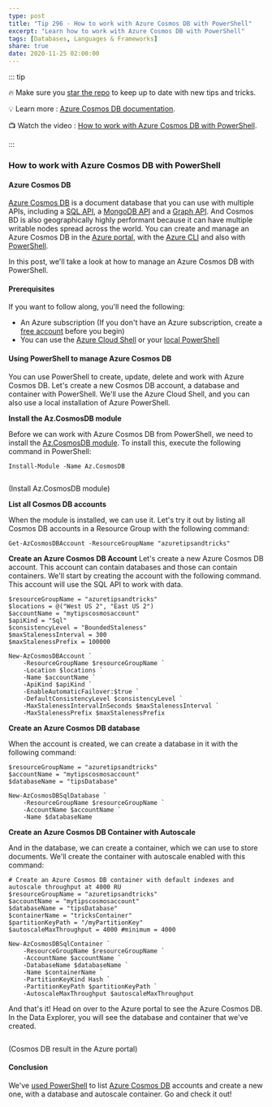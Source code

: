 ```yaml
---
type: post
title: "Tip 296 - How to work with Azure Cosmos DB with PowerShell"
excerpt: "Learn how to work with Azure Cosmos DB with PowerShell"
tags: [Databases, Languages & Frameworks]
share: true
date: 2020-11-25 02:00:00
---
```


::: tip 

:fire: Make sure you [star the repo](https://github.com/Microsoft/AzureTipsAndTricks?WT.mc_id=azure-azuredevtips-azureappsdev) to keep up to date with new tips and tricks.

:bulb: Learn more : [Azure Cosmos DB documentation](https://docs.microsoft.com/azure/cosmos-db/?WT.mc_id=docs-azuredevtips-azureappsdev). 

:tv: Watch the video : [How to work with Azure Cosmos DB with PowerShell](https://youtu.be/xzBhbq--4UU?WT.mc_id=youtube-azuredevtips-azureappsdev).

:::

### How to work with Azure Cosmos DB with PowerShell

#### Azure Cosmos DB
[Azure Cosmos DB](https://azure.microsoft.com/services/cosmos-db/?WT.mc_id=azure-azuredevtips-azureappsdev) is a document database that you can use with multiple APIs, including a [SQL API](https://docs.microsoft.com/azure/cosmos-db/sql-api-get-started?WT.mc_id=docs-azuredevtips-azureappsdev), a [MongoDB API](https://docs.microsoft.com/azure/cosmos-db/tutorial-develop-mongodb-nodejs?WT.mc_id=docs-azuredevtips-azureappsdev) and a [Graph API](https://docs.microsoft.com/azure/cosmos-db/create-graph-dotnet?WT.mc_id=docs-azuredevtips-azureappsdev). And Cosmos BD is also geographically highly performant because it can have multiple writable nodes spread across the world. You can create and manage an Azure Cosmos DB in the [Azure portal](https://docs.microsoft.com/azure/cosmos-db/create-cosmosdb-resources-portal?WT.mc_id=docs-azuredevtips-azureappsdev), with the [Azure CLI](https://docs.microsoft.com/azure/cosmos-db/cli-samples?WT.mc_id=docs-azuredevtips-azureappsdev) and also with [PowerShell](https://docs.microsoft.com/azure/cosmos-db/manage-with-powershell?WT.mc_id=docs-azuredevtips-azureappsdev). 

In this post, we'll take a look at how to manage an Azure Cosmos DB with PowerShell. 

#### Prerequisites
If you want to follow along, you'll need the following:
* An Azure subscription (If you don't have an Azure subscription, create a [free account](https://azure.microsoft.com/free/?WT.mc_id=azure-azuredevtips-azureappsdev) before you begin)
* You can use the [Azure Cloud Shell](https://shell.azure.com/?WT.mc_id=azure-azuredevtips-azureappsdev) or your [local PowerShell](https://docs.microsoft.com/azure/powershell-install-configure?WT.mc_id=docs-azuredevtips-azureappsdev)

#### Using PowerShell to manage Azure Cosmos DB
You can use PowerShell to create, update, delete and work with Azure Cosmos DB. Let's create a new Cosmos DB account, a database and container with PowerShell. We'll use the Azure Cloud Shell, and you can also use a local installation of Azure PowerShell. 

**Install the Az.CosmosDB module** 

Before we can work with Azure Cosmos DB from PowerShell, we need to install the [Az.CosmosDB module](https://docs.microsoft.com/powershell/module/az.cosmosdb/?WT.mc_id=docs-azuredevtips-azureappsdev). To install this, execute the following command in PowerShell:

```
Install-Module -Name Az.CosmosDB
```
<img :src="$withBase('/files/82installmodule.png')">

(Install Az.CosmosDB module)

**List all Cosmos DB accounts**

When the module is installed, we can use it. Let's try it out by listing all Cosmos DB accounts in a Resource Group with the following command:

```
Get-AzCosmosDBAccount -ResourceGroupName "azuretipsandtricks"
```

**Create an Azure Cosmos DB Account**
Let's create a new Azure Cosmos DB account. This account can contain databases and those can contain containers. We'll start by creating the account with the following command. This account will use the SQL API to work with data. 

```
$resourceGroupName = "azuretipsandtricks"
$locations = @("West US 2", "East US 2")
$accountName = "mytipscosmosaccount"
$apiKind = "Sql"
$consistencyLevel = "BoundedStaleness"
$maxStalenessInterval = 300
$maxStalenessPrefix = 100000

New-AzCosmosDBAccount `
    -ResourceGroupName $resourceGroupName `
    -Location $locations `
    -Name $accountName `
    -ApiKind $apiKind `
    -EnableAutomaticFailover:$true `
    -DefaultConsistencyLevel $consistencyLevel `
    -MaxStalenessIntervalInSeconds $maxStalenessInterval `
    -MaxStalenessPrefix $maxStalenessPrefix
```

**Create an Azure Cosmos DB database**

When the account is created, we can create a database in it with the following command:

```
$resourceGroupName = "azuretipsandtricks"
$accountName = "mytipscosmosaccount"
$databaseName = "tipsDatabase"

New-AzCosmosDBSqlDatabase `
    -ResourceGroupName $resourceGroupName `
    -AccountName $accountName `
    -Name $databaseName
```

**Create an Azure Cosmos DB Container with Autoscale**

And in the database, we can create a container, which we can use to store documents. We'll create the container with autoscale enabled with this command:

```
# Create an Azure Cosmos DB container with default indexes and autoscale throughput at 4000 RU
$resourceGroupName = "azuretipsandtricks"
$accountName = "mytipscosmosaccount"
$databaseName = "tipsDatabase"
$containerName = "tricksContainer"
$partitionKeyPath = "/myPartitionKey"
$autoscaleMaxThroughput = 4000 #minimum = 4000

New-AzCosmosDBSqlContainer `
    -ResourceGroupName $resourceGroupName `
    -AccountName $accountName `
    -DatabaseName $databaseName `
    -Name $containerName `
    -PartitionKeyKind Hash `
    -PartitionKeyPath $partitionKeyPath `
    -AutoscaleMaxThroughput $autoscaleMaxThroughput
```

And that's it! Head on over to the Azure portal to see the Azure Cosmos DB. In the Data Explorer, you will see the database and container that we've created.

<img :src="$withBase('/files/82cosmosresult.png')">

(Cosmos DB result in the Azure portal)

#### Conclusion
We've [used PowerShell](https://docs.microsoft.com/azure/cosmos-db/manage-with-powershell?WT.mc_id=docs-azuredevtips-azureappsdev) to list [Azure Cosmos DB](https://azure.microsoft.com/services/cosmos-db/?WT.mc_id=azure-azuredevtips-azureappsdev) accounts and create a new one, with a database and autoscale container. Go and check it out!
